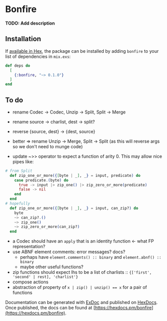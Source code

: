 # Bonfire

**TODO: Add description**

## Installation

If [available in Hex](https://hex.pm/docs/publish), the package can be installed
by adding `bonfire` to your list of dependencies in `mix.exs`:

```elixir
def deps do
  [
    {:bonfire, "~> 0.1.0"}
  ]
end
```

## To do

- rename Codec -> Codec, Unzip -> Split, Split -> Merge
- rename source -> charlist, dest -> split?
- reverse {source, dest} -> {dest, source}
- better => rename Unzip -> Merge, Split -> Split (as this will reverse args so we don't need to munge code)

- update ~>> operator to expect a function of arity 0. This may allow nice pipes like:
```elixir
# from Split
  def zip_one_or_more({[byte | _], _} = input, predicate) do
    case predicate.(byte) do
      true -> input |> zip_one() |> zip_zero_or_more(predicate)
      false -> nil
    end
  end
# hopefully
  def zip_one_or_more({[byte | _], _} = input, can_zip?) do
    byte
    ~> can_zip?.()
    ~> zip_one()
    ~> zip_zero_or_more(can_zip?)
  end

``` 
- a Codec should have an `apply` that is an identity function <- what FP representation? 
- use ABNF element comments: error messages? docs?
    - perhaps have `element.comments() :: binary` and `element.abnf() :: binary`
    - maybe other useful functions?   
- zip functions should expect lhs to be a list of charlists :: `{['first', 'second' | rest], 'charlist'}`
- compose actions
- abstraction of property of `x | zip() | unzip() == x` for a pair of functions

Documentation can be generated with [ExDoc](https://github.com/elixir-lang/ex_doc)
and published on [HexDocs](https://hexdocs.pm). Once published, the docs can
be found at [https://hexdocs.pm/bonfire](https://hexdocs.pm/bonfire).

